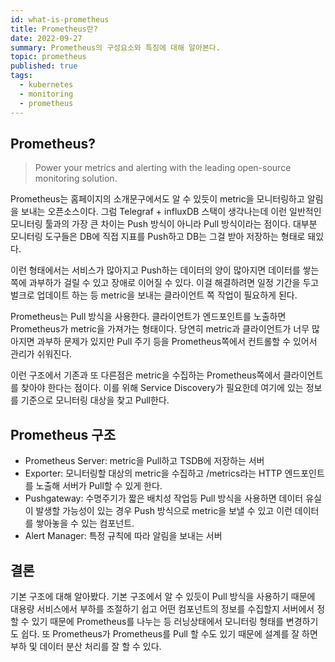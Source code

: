 ```yaml
---
id: what-is-prometheus
title: Prometheus란?
date: 2022-09-27
summary: Prometheus의 구성요소와 특징에 대해 알아본다.
topic: prometheus
published: true
tags:
  - kubernetes
  - monitoring
  - prometheus
---
```

## Prometheus?
  > Power your metrics and alerting with the leading open-source monitoring solution.

Prometheus는 홈페이지의 소개문구에서도 알 수 있듯이 metric을 모니터링하고 알림을 보내는 오픈소스이다. 그럼 Telegraf + influxDB 스택이 생각나는데 이런 일반적인 모니터링 툴과의 가장 큰 차이는 Push 방식이 아니라 Pull 방식이라는 점이다. 대부분 모니터링 도구들은 DB에 직접 지표를 Push하고 DB는 그걸 받아 저장하는 형태로 돼있다.

이런 형태에서는 서비스가 많아지고 Push하는 데이터의 양이 많아지면 데이터를 쌓는 쪽에 과부하가 걸릴 수 있고 장애로 이어질 수 있다. 이걸 해결하려면 일정 기간을 두고 벌크로 업데이트 하는 등 metric을 보내는 클라이언트 쪽 작업이 필요하게 된다.

Prometheus는 Pull 방식을 사용한다. 클라이언트가 엔드포인트를 노출하면 Prometheus가 metric을 가져가는 형태이다. 당연히 metric과 클라이언트가 너무 많아지면 과부하 문제가 있지만 Pull 주기 등을 Prometheus쪽에서 컨트롤할 수 있어서 관리가 쉬워진다.

이런 구조에서 기존과 또 다른점은 metric을 수집하는 Prometheus쪽에서 클라이언트를 찾아야 한다는 점이다. 이를 위해 Service Discovery가 필요한데 여기에 있는 정보를 기준으로 모니터링 대상을 찾고 Pull한다.

## Prometheus 구조
  - Prometheus Server: metric을 Pull하고 TSDB에 저장하는 서버
  - Exporter: 모니터링할 대상의 metric을 수집하고 /metrics라는 HTTP 엔드포인트를 노출해 서버가 Pull할 수 있게 한다.
  - Pushgateway: 수명주기가 짧은 배치성 작업등 Pull 방식을 사용하면 데이터 유실이 발생할 가능성이 있는 경우 Push 방식으로 metric을 보낼 수 있고 이런 데이터를 쌓아놓을 수 있는 컴포넌트.
  - Alert Manager: 특정 규칙에 따라 알림을 보내는 서버

## 결론
기본 구조에 대해 알아봤다. 기본 구조에서 알 수 있듯이 Pull 방식을 사용하기 때문에 대용량 서비스에서 부하를 조절하기 쉽고 어떤 컴포넌트의 정보를 수집할지 서버에서 정할 수 있기 때문에 Prometheus를 나누는 등 러닝상태에서 모니터링 형태를 변경하기도 쉽다. 또 Prometheus가 Prometheus를 Pull 할 수도 있기 때문에 설계를 잘 하면 부하 및 데이터 분산 처리를 잘 할 수 있다.
